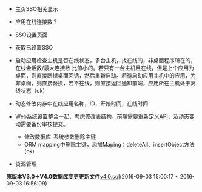 * 主页SSO相关显示
* 应用在线连接数？
* SSO设置页面
* 获取已设置SSO
* 启动应用检查主机是否在线状态，多台主机，找在线的，非桌面程序所在的，在线会话数/最大连接数 比值小的。若只有一台主机且在线，但是上个应用为桌面，则直接断掉桌面回话，然后重新启动。若待启动应用主机中的应用，为非桌面，则直接替换，若不在线，则直接返回通知前端，应用所在主机处于离线状态（ok）
* 动态修改内存中在线应用名称，ID，开始时间，在线时间
* Web系统设置整合一起，考虑修改表结构。前端需要重新定义API，及动态变动需要备份审核提交。
  * 修改数据库-系统参数删除主键
  * ORM mapping中删除主键，添加Maping：deleteAll、insertObject方法(ok)
  
* 资源管理

**原版本V3.0->V4.0数据库变更更新文件**[v4.0.sql](https://github.com/Ajunboys/project-repository/blob/master/notes/task/db_vvwork_v4.0.sql)(2016-09-03 15:00:17 ~ 2016-09-03 16:56:09)
